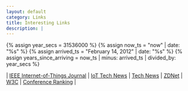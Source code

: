 ```yaml
---
layout: default
category: Links
title: Interesting Links
description: |
---
```


{% assign year_secs = 31536000 %}
{% assign now_ts = "now" | date: "%s" %}
{% assign arrived_ts = "February 14, 2012" | date: "%s" %}
{% assign years_since_arriving = now_ts | minus: arrived_ts | divided_by: year_secs %}

\| [IEEE Internet-of-Things Journal](https://ieee-iotj.org) \| [IoT Tech News](https://www.iottechnews.com/) \| [Tech News](https://arstechnica.com/) \| [ZDNet](http://www.zdnet.com/) \| [W3C](http://www.w3c.org/) \| [Conference Ranking](http://www.conferenceranks.com/#data) \|
